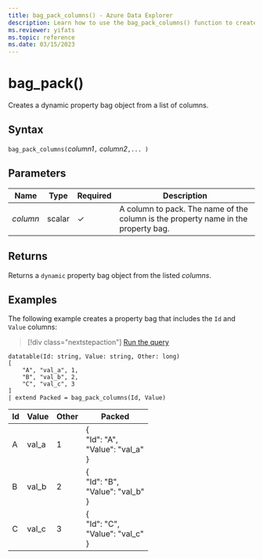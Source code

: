 ```yaml
---
title: bag_pack_columns() - Azure Data Explorer
description: Learn how to use the bag_pack_columns() function to create a dynamic JSON object from a list of columns.
ms.reviewer: yifats
ms.topic: reference
ms.date: 03/15/2023
---
```

# bag_pack()

Creates a dynamic property bag object from a list of columns.

## Syntax

`bag_pack_columns(`*column1*`,` *column2*`,... )`

## Parameters

| Name | Type | Required | Description |
|--|--|--|--|
|*column*| scalar | &check; | A column to pack. The name of the column is the property name in the property bag.|

## Returns

Returns a `dynamic` property bag object from the listed *columns*.

## Examples

The following example creates a property bag that includes the `Id` and `Value` columns:

> [!div class="nextstepaction"]
> <a href="https://dataexplorer.azure.com/clusters/help/databases/Samples?query=H4sIAAAAAAAAA0tJLAHCpJxUDc8UK4XikqLMvHQdhbDEnNJUBNe/JCO1yEohJz8vXZOXK5qXSwEIlByVdBSUyhJz4hOBDEMdqKgTTDQJyDCCiTrDRJOBDGNerlherhqF1IqS1LwUhYDE5OzUFAVbhaTE9PgCICc+OT+nNDevGOgkqFM0AV8bSzWnAAAA" target="_blank">Run the query</a>

```kusto
datatable(Id: string, Value: string, Other: long)
[
    "A", "val_a", 1,
    "B", "val_b", 2,
    "C", "val_c", 3
]
| extend Packed = bag_pack_columns(Id, Value)
```

|Id|Value|Other|Packed|
|---|---|---|---|
|A|val_a|1|{<br>  "Id": "A",<br>  "Value": "val_a"<br>}|
|B|val_b|2|{<br>  "Id": "B",<br>  "Value": "val_b"<br>}|
|C|val_c|3|{<br>  "Id": "C",<br>  "Value": "val_c"<br>}|